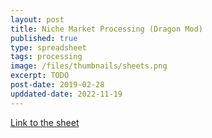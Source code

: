 ```yaml
---
layout: post
title: Niche Market Processing (Dragon Mod)
published: true
type: spreadsheet
tags: processing
image: /files/thumbnails/sheets.png
excerpt: TODO
post-date: 2019-02-28
upddated-date: 2022-11-19
---
```


[Link to the sheet](https://docs.google.com/spreadsheets/d/19m_zQTv1eqi55OEjY7nuO59jcUHmvqYBipK0N_g4pnQ/edit?usp=sharing)